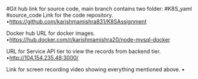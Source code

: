 #Git hub link for source code, main branch contains two folder: 
#K8S_yaml
#source_code
Link for the code repository.
•https://github.com/karishmamishra831/K8SAssignment


Docker hub URL for docker images.
•https://hub.docker.com/r/karishmamishra20/node-mysql-docker



URL for Service API tier to view the records from backend tier.
•http://104.154.235.48:3000/


Link for screen recording video showing everything mentioned above.
•